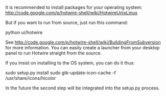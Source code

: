It is recommended to install packages for your operating system:
http://code.google.com/p/hotwire-shell/wiki/HotwireUnixLinux

But if you want to run from source, just run this command:

python ui/hotwire

See http://code.google.com/p/hotwire-shell/wiki/BuildingFromSubversion
for more information.  You can easily create a launcher from your
desktop panel to run Hotwire straight from the source.

If you insist on installing to the OS system, you can do it thus:

sudo setup.py install
sudo gtk-update-icon-cache -f /usr/share/icons/hicolor

In the future the second step will be integrated into the setup.py process.
